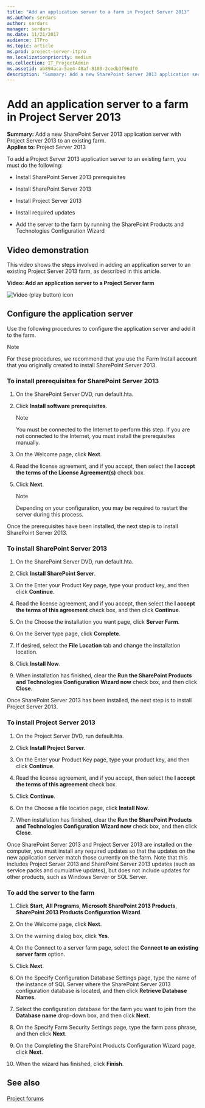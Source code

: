 ```yaml
---
title: "Add an application server to a farm in Project Server 2013"
ms.author: serdars
author: serdars
manager: serdars
ms.date: 11/21/2017
audience: ITPro
ms.topic: article
ms.prod: project-server-itpro
ms.localizationpriority: medium
ms.collection: IT_ProjectAdmin
ms.assetid: ab894aca-5ae4-48af-8109-2cedb3f96df0
description: "Summary: Add a new SharePoint Server 2013 application server with Project Server 2013 to an existing farm."
---
```


# Add an application server to a farm in Project Server 2013
 
 **Summary:** Add a new SharePoint Server 2013 application server with Project Server 2013 to an existing farm.<br/>
**Applies to:** Project Server 2013
  
To add a Project Server 2013 application server to an existing farm, you must do the following:
  
- Install SharePoint Server 2013 prerequisites
    
- Install SharePoint Server 2013
    
- Install Project Server 2013
    
- Install required updates
    
- Add the server to the farm by running the SharePoint Products and Technologies Configuration Wizard
    
## Video demonstration

This video shows the steps involved in adding an application server to an existing Project Server 2013 farm, as described in this article.
  
**Video: Add an application server to a Project Server farm**

![Video (play button) icon](images/mod_icon_video_M.png)
  
## Configure the application server

Use the following procedures to configure the application server and add it to the farm.
  
> [!NOTE]
> For these procedures, we recommend that you use the Farm Install account that you originally created to install SharePoint Server 2013. 
  
### To install prerequisites for SharePoint Server 2013

1. On the SharePoint Server DVD, run default.hta.
    
2. Click **Install software prerequisites**.
    
    > [!NOTE]
    > You must be connected to the Internet to perform this step. If you are not connected to the Internet, you must install the prerequisites manually. 
  
3. On the Welcome page, click **Next**.
    
4. Read the license agreement, and if you accept, then select the **I accept the terms of the License Agreement(s)** check box.
    
5. Click **Next**.
    
    > [!NOTE]
    > Depending on your configuration, you may be required to restart the server during this process. 
  
Once the prerequisites have been installed, the next step is to install SharePoint Server 2013.
  
### To install SharePoint Server 2013 

1. On the SharePoint Server DVD, run default.hta.
    
2. Click **Install SharePoint Server**.
    
3. On the Enter your Product Key page, type your product key, and then click **Continue**.
    
4. Read the license agreement, and if you accept, then select the **I accept the terms of this agreement** check box, and then click **Continue**.
    
5. On the Choose the installation you want page, click **Server Farm**.
    
6. On the Server type page, click **Complete**.
    
7. If desired, select the **File Location** tab and change the installation location.
    
8. Click **Install Now**.
    
9. When installation has finished, clear the **Run the SharePoint Products and Technologies Configuration Wizard now** check box, and then click **Close**.
    
Once SharePoint Server 2013 has been installed, the next step is to install Project Server 2013.
  
### To install Project Server 2013 

1. On the Project Server DVD, run default.hta.
    
2. Click **Install Project Server**.
    
3. On the Enter your Product Key page, type your product key, and then click **Continue**.
    
4. Read the license agreement, and if you accept, then select the **I accept the terms of this agreement** check box.
    
5. Click **Continue**.
    
6. On the Choose a file location page, click **Install Now**.
    
7. When installation has finished, clear the **Run the SharePoint Products and Technologies Configuration Wizard now** check box, and then click **Close**.
    
Once SharePoint Server 2013 and Project Server 2013 are installed on the computer, you must install any required updates so that the updates on the new application server match those currently on the farm. Note that this includes Project Server 2013 and SharePoint Server 2013 updates (such as service packs and cumulative updates), but does not include updates for other products, such as Windows Server or SQL Server.
  
### To add the server to the farm

1. Click **Start**, **All Programs**, **Microsoft SharePoint 2013 Products**, **SharePoint 2013 Products Configuration Wizard**.
    
2. On the Welcome page, click **Next**.
    
3. On the warning dialog box, click **Yes**.
    
4. On the Connect to a server farm page, select the **Connect to an existing server farm** option.
    
5. Click **Next**.
    
6. On the Specify Configuration Database Settings page, type the name of the instance of SQL Server where the SharePoint Server 2013 configuration database is located, and then click **Retrieve Database Names**.
    
7. Select the configuration database for the farm you want to join from the **Database name** drop-down box, and then click **Next**.
    
8. On the Specify Farm Security Settings page, type the farm pass phrase, and then click **Next**.
    
9. On the Completing the SharePoint Products Configuration Wizard page, click **Next**.
    
10. When the wizard has finished, click **Finish**.
    
## See also

#### 

[Project forums](https://social.technet.microsoft.com/Forums/en-US/category/project)

